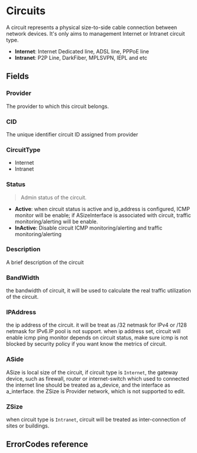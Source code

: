 # Circuits
A circuit represents a physical size-to-side cable connection between network devices.
It's only aims to management Internet or Intranet circuit type.
- **Internet**: Internet Dedicated line, ADSL line, PPPoE line
- **Intranet**: P2P Line, DarkFiber, MPLSVPN, IEPL and etc

## Fields

### Provider
The provider to which this circuit belongs.

### CID
The unique identifier circuit ID assigned from provider

### CircuitType
- Internet
- Intranet

### Status
> Admin status of the circuit.
- **Active**: when circuit status is active and ip_address is configured, ICMP monitor will be enable; if ASizeInterface is associated with circuit, traffic monitoring/alerting will be enable.
- **InActive**: Disable circuit ICMP monitoring/alerting and traffic monitoring/alerting

### Description
A brief description of the circuit


### BandWidth
the bandwidth of circuit, it will be used to calculate the real traffic utilization of the circuit.

### IPAddress
the ip address of the circuit. it will be treat as /32 netmask for IPv4 or /128 netmask for IPv6.IP pool is not support.
when ip address set, circuit will enable icmp ping monitor depends on circuit status, make sure icmp is not blocked by security policy if you want know the metrics of circuit.


### ASide
ASize is local size of the circuit, if circuit type is `Internet`, the gateway device, such as firewall, router or internet-switch which used to connected the internet line should be treated as a_device, and the interface as a_interface.
the ZSize is Provider network, which is not supported to edit.

### ZSize
when circuit type is `Intranet`, circuit will be treated as inter-connection of sites or buildings.


## ErrorCodes reference


